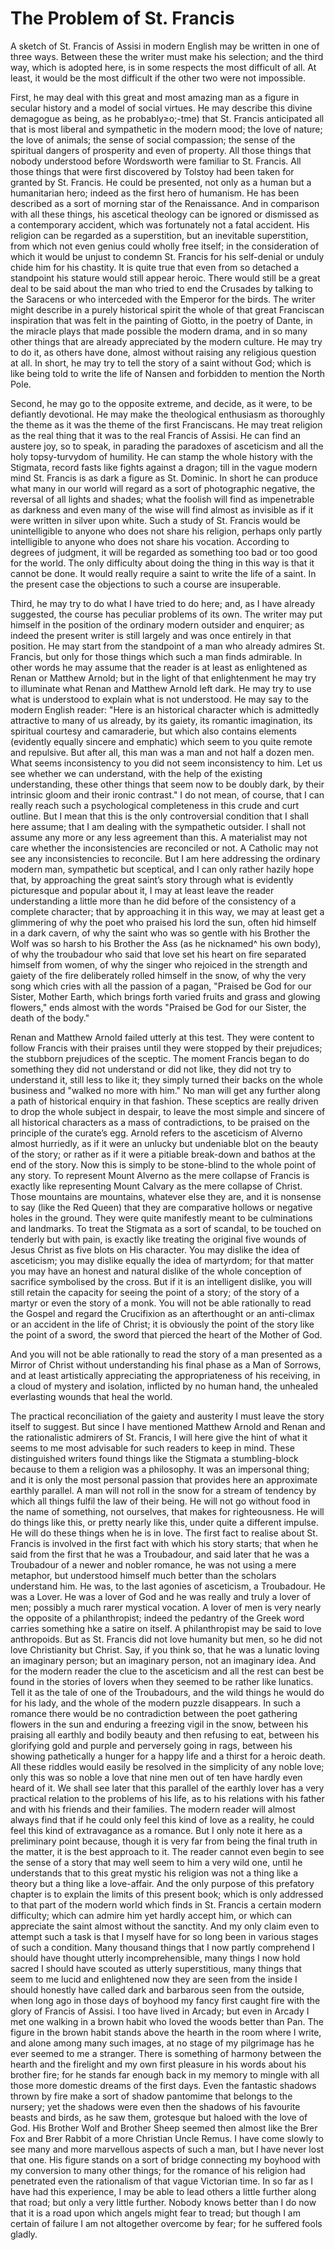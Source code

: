 # The Problem of St. Francis

A sketch of St. Francis of Assisi in modern English may be written in one of three ways. Between these the writer must make his selection; and the third way, which is adopted here, is in some respects the most difficult of all. At least, it would be the most difficult if the other two were not impossible.

First, he may deal with this great and most amazing man as a figure in secular history and a model of social virtues. He may describe this divine demagogue as being, as he probably≥o;-tme) that St. Francis anticipated all that is most liberal and sympathetic in the modern mood; the love of nature; the love of animals; the sense of social compassion; the sense of the spiritual dangers of prosperity and even of property. All those things that nobody understood before Wordsworth were familiar to St. Francis. All those things that were first discovered by Tolstoy had been taken for granted by St. Francis. He could be presented, not only as a human but a humanitarian hero; indeed as the first hero of humanism. He has been described as a sort of morning star of the Renaissance. And in comparison with all these things, his ascetical theology can be ignored or dismissed as a contemporary accident, which was fortunately not a fatal accident. His religion can be regarded as a superstition, but an inevitable superstition, from which not even genius could wholly free itself; in the consideration of which it would be unjust to condemn St. Francis for his self-denial or unduly chide him for his chastity. It is quite true that even from so detached a standpoint his stature would still appear heroic. There would still be a great deal to be said about the man who tried to end the Crusades by talking to the Saracens or who interceded with the Emperor for the birds. The writer might describe in a purely historical spirit the whole of that great Franciscan inspiration that was felt in the painting of Giotto, in the poetry of Dante, in the miracle plays that made possible the modern drama, and in so many other things that are already appreciated by the modern culture. He may try to do it, as others have done, almost without raising any religious question at all. In short, he may try to tell the story of a saint without God; which is like being told to write the life of Nansen and forbidden to mention the North Pole.

Second, he may go to the opposite extreme, and decide, as it were, to be defiantly devotional. He may make the theological enthusiasm as thoroughly the theme as it was the theme of the first Franciscans. He may treat religion as the real thing that it was to the real Francis of Assisi. He can find an austere joy, so to speak, in parading the paradoxes of asceticism and all the holy topsy-turvydom of humility. He can stamp the whole history with the Stigmata, record fasts like fights against a dragon; till in the vague modern mind St. Francis is as dark a figure as St. Dominic. In short he can produce what many in our world will regard as a sort of photographic negative, the reversal of all lights and shades; what the foolish will find as impenetrable as darkness and even many of the wise will find almost as invisible as if it were written in silver upon white. Such a study of St. Francis would be unintelligible to anyone who does not share his religion, perhaps only partly intelligible to anyone who does not share his vocation. According to degrees of judgment, it will be regarded as something too bad or too good for the world. The only difficulty about doing the thing in this way is that it cannot be done. It would really require a saint to write the life of a saint. In the present case the objections to such a course are insuperable.

Third, he may try to do what I have tried to do here; and, as I have already suggested, the course has peculiar problems of its own. The writer may put himself in the position of the ordinary modern outsider and enquirer; as indeed the present writer is still largely and was once entirely in that position. He may start from the standpoint of a man who already admires St. Francis, but only for those things which such a man finds admirable. In other words he may assume that the reader is at least as enlightened as Renan or Matthew Arnold; but in the light of that enlightenment he may try to illuminate what Renan and Matthew Arnold left dark. He may try to use what is understood to explain what is not understood. He may say to the modern English reader: "Here is an historical character which is admittedly attractive to many of us already, by its gaiety, its romantic imagination, its spiritual courtesy and camaraderie, but which also contains elements (evidently equally sincere and emphatic) which seem to you quite remote and repulsive. But after all, this man was a man and not half a dozen men. What seems inconsistency to you did not seem inconsistency to him. Let us see whether we can understand, with the help of the existing understanding, these other things that seem now to be doubly dark, by their intrinsic gloom and their ironic contrast." I do not mean, of course, that I can really reach such a psychological completeness in this crude and curt outline. But I mean that this is the only controversial condition that I shall here assume; that I am dealing with the sympathetic outsider. I shall not assume any more or any less agreement than this. A materialist may not care whether the inconsistencies are reconciled or not. A Catholic may not see any inconsistencies to reconcile. But I am here addressing the ordinary modern man, sympathetic but sceptical, and I can only rather hazily hope that, by approaching the great saint’s story through what is evidently picturesque and popular about it, I may at least leave the reader understanding a little more than he did before of the consistency of a complete character; that by approaching it in this way, we may at least get a glimmering of why the poet who praised his lord the sun, often hid himself in a dark cavern, of why the saint who was so gentle with his Brother the Wolf was so harsh to his Brother the Ass (as he nicknamed^ his own body), of why the troubadour who said that love set his heart on fire separated himself from women, of why the singer who rejoiced in the strength and gaiety of the fire deliberately rolled himself in the snow, of why the very song which cries with all the passion of a pagan, "Praised be God for our Sister, Mother Earth, which brings forth varied fruits and grass and glowing flowers," ends almost with the words "Praised be God for our Sister, the death of the body."

Renan and Matthew Arnold failed utterly at this test. They were content to follow Francis with their praises until they were stopped by their prejudices; the stubborn prejudices of the sceptic. The moment Francis began to do something they did not understand or did not like, they did not try to understand it, still less to like it; they simply turned their backs on the whole business and "walked no more with him." No man will get any further along a path of historical enquiry in that fashion. These sceptics are really driven to drop the whole subject in despair, to leave the most simple and sincere of all historical characters as a mass of contradictions, to be praised on the principle of the curate’s egg. Arnold refers to the asceticism of Alverno almost hurriedly, as if it were an unlucky but undeniable blot on the beauty of the story; or rather as if it were a pitiable break-down and bathos at the end of the story. Now this is simply to be stone-blind to the whole point of any story. To represent Mount Alverno as the mere collapse of Francis is exactly like representing Mount Calvary as the mere collapse of Christ. Those mountains are mountains, whatever else they are, and it is nonsense to say (like the Red Queen) that they are comparative hollows or negative holes in the ground. They were quite manifestly meant to be culminations and landmarks. To treat the Stigmata as a sort of scandal, to be touched on tenderly but with pain, is exactly like treating the original five wounds of Jesus Christ as five blots on His character. You may dislike the idea of asceticism; you may dislike equally the idea of martyrdom; for that matter you may have an honest and natural dislike of the whole conception of sacrifice symbolised by the cross. But if it is an intelligent dislike, you will still retain the capacity for seeing the point of a story; of the story of a martyr or even the story of a monk. You will not be able rationally to read the Gospel and regard the Crucifixion as an afterthought or an anti-climax or an accident in the life of Christ; it is obviously the point of the story like the point of a sword, the sword that pierced the heart of the Mother of God.

And you will not be able rationally to read the story of a man presented as a Mirror of Christ without understanding his final phase as a Man of Sorrows, and at least artistically appreciating the appropriateness of his receiving, in a cloud of mystery and isolation, inflicted by no human hand, the unhealed everlasting wounds that heal the world.

The practical reconciliation of the gaiety and austerity I must leave the story itself to suggest. But since I have mentioned Matthew Arnold and Renan and the rationalistic admirers of St. Francis, I will here give the hint of what it seems to me most advisable for such readers to keep in mind. These distinguished writers found things like the Stigmata a stumbling-block because to them a religion was a philosophy. It was an impersonal thing; and it is only the most personal passion that provides here an approximate earthly parallel. A man will not roll in the snow for a stream of tendency by which all things fulfil the law of their being. He will not go without food in the name of something, not ourselves, that makes for righteousness. He will do things like this, or pretty nearly like this, under quite a different impulse. He will do these things when he is in love. The first fact to realise about St. Francis is involved in the first fact with which his story starts; that when he said from the first that he was a Troubadour, and said later that he was a Troubadour of a newer and nobler romance, he was not using a mere metaphor, but understood himself much better than the scholars understand him. He was, to the last agonies of asceticism, a Troubadour. He was a Lover. He was a lover of God and he was really and truly a lover of men; possibly a much rarer mystical vocation. A lover of men is very nearly the opposite of a philanthropist; indeed the pedantry of the Greek word carries something hke a satire on itself. A philanthropist may be said to love anthropoids. But as St. Francis did not love humanity but men, so he did not love Christianity but Christ. Say, if you think so, that he was a lunatic loving an imaginary person; but an imaginary person, not an imaginary idea. And for the modern reader the clue to the asceticism and all the rest can best be found in the stories of lovers when they seemed to be rather like lunatics. Tell it as the tale of one of the Troubadours, and the wild things he would do for his lady, and the whole of the modern puzzle disappears. In such a romance there would be no contradiction between the poet gathering flowers in the sun and enduring a freezing vigil in the snow, between his praising all earthly and bodily beauty and then refusing to eat, between his glorifying gold and purple and perversely going in rags, between his showing pathetically a hunger for a happy life and a thirst for a heroic death. All these riddles would easily be resolved in the simplicity of any noble love; only this was so noble a love that nine men out of ten have hardly even heard of it. We shall see later that this parallel of the earthly lover has a very practical relation to the problems of his life, as to his relations with his father and with his friends and their families. The modern reader will almost always find that if he could only feel this kind of love as a reality, he could feel this kind of extravagance as a romance. But I only note it here as a preliminary point because, though it is very far from being the final truth in the matter, it is the best approach to it. The reader cannot even begin to see the sense of a story that may well seem to him a very wild one, until he understands that to this great mystic his religion was not a thing like a theory but a thing like a love-affair. And the only purpose of this prefatory chapter is to explain the limits of this present book; which is only addressed to that part of the modern world which finds in St. Francis a certain modern difficulty; which can admire him yet hardly accept him, or which can appreciate the saint almost without the sanctity. And my only claim even to attempt such a task is that I myself have for so long been in various stages of such a condition. Many thousand things that I now partly comprehend I should have thought utterly incomprehensible, many things I now hold sacred I should have scouted as utterly superstitious, many things that seem to me lucid and enlightened now they are seen from the inside I should honestly have called dark and barbarous seen from the outside, when long ago in those days of boyhood my fancy first caught fire with the glory of Francis of Assisi. I too have lived in Arcady; but even in Arcady I met one walking in a brown habit who loved the woods better than Pan. The figure in the brown habit stands above the hearth in the room where I write, and alone among many such images, at no stage of my pilgrimage has he ever seemed to me a stranger. There is something of harmony between the hearth and the firelight and my own first pleasure in his words about his brother fire; for he stands far enough back in my memory to mingle with all those more domestic dreams of the first days. Even the fantastic shadows thrown by fire make a sort of shadow pantomime that belongs to the nursery; yet the shadows were even then the shadows of his favourite beasts and birds, as he saw them, grotesque but haloed with the love of God. His Brother Wolf and Brother Sheep seemed then almost like the Brer Fox and Brer Rabbit of a more Christian Uncle Remus. I have come slowly to see many and more marvellous aspects of such a man, but I have never lost that one. His figure stands on a sort of bridge connecting my boyhood with my conversion to many other things; for the romance of his religion had penetrated even the rationalism of that vague Victorian time. In so far as I have had this experience, I may be able to lead others a little further along that road; but only a very little further. Nobody knows better than I do now that it is a road upon which angels might fear to tread; but though I am certain of failure I am not altogether overcome by fear; for he suffered fools gladly.
